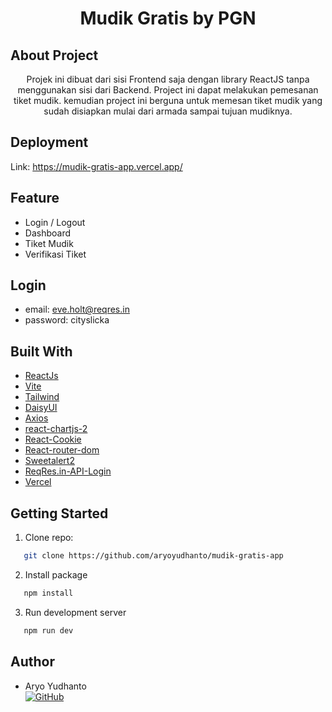 <h1 align="center">Mudik Gratis by PGN</h1>

## About Project 

<p align="center">Projek ini dibuat dari sisi Frontend saja dengan library ReactJS tanpa menggunakan sisi dari Backend. Project ini dapat melakukan pemesanan tiket mudik. kemudian project ini berguna untuk memesan tiket mudik yang sudah disiapkan mulai dari armada sampai tujuan mudiknya.</p>

## Deployment

Link: https://mudik-gratis-app.vercel.app/

## Feature

- Login / Logout
- Dashboard
- Tiket Mudik
- Verifikasi Tiket

## Login 

- email: eve.holt@reqres.in
- password: cityslicka

## Built With

- [ReactJs](https://reactjs.org/)
- [Vite](https://vitejs.dev/)
- [Tailwind](https://tailwindcss.com/)
- [DaisyUI](https://daisyui.com/)
- [Axios](https://axios-http.com/)
- [react-chartjs-2](https://www.chartjs.org/)
- [React-Cookie](https://www.npmjs.com/package/react-cookie)
- [React-router-dom](https://reactrouter.com/)
- [Sweetalert2](https://sweetalert2.github.io/)
- [ReqRes.in-API-Login](https://reqres.in/)
- [Vercel](https://vercel.com/)

## Getting Started

1. Clone repo:

```sh
   git clone https://github.com/aryoyudhanto/mudik-gratis-app
```

2. Install package

```sh
   npm install
```

3. Run development server

```sh
   npm run dev
```

## Author

- Aryo Yudhanto <br> [![GitHub](https://img.shields.io/badge/Yudha-%23121011.svg?style=for-the-badge&logo=github&logoColor=white)](https://github.com/aryoyudhanto)

